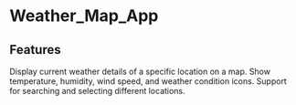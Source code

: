 # Weather_Map_App

## Features

Display current weather details of a specific location on a map.
Show temperature, humidity, wind speed, and weather condition icons.
Support for searching and selecting different locations.
